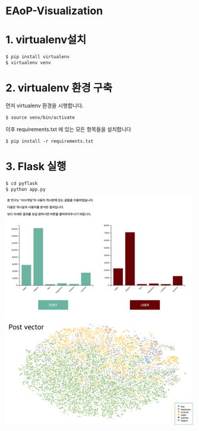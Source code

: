 
EAoP-Visualization
======================

# 1. virtualenv설치
	$ pip install virtualenv
	$ virtualenv venv

# 2. virtualenv 환경 구축
먼저 virtualenv 환경을 시행합니다.

	$ source venv/bin/activate

이후 requirements.txt 에 있는 모든 항목들을 설치합니다

	$ pip install -r requirements.txt

# 3. Flask 실행
	$ cd pyflask
	$ python app.py

![index](./images/index.png)
![post_vector](./images/post_vector.png)

